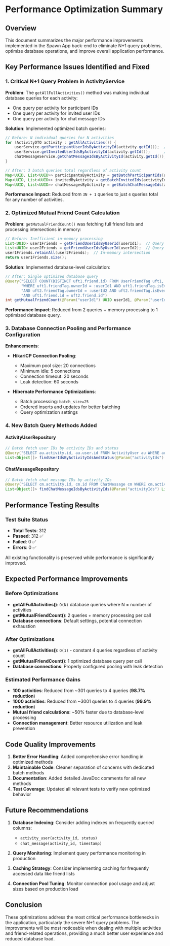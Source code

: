 # Performance Optimization Summary

## Overview
This document summarizes the major performance improvements implemented in the Spawn App back-end to eliminate N+1 query problems, optimize database operations, and improve overall application performance.

## Key Performance Issues Identified and Fixed

### 1. **Critical N+1 Query Problem in ActivityService**
**Problem**: The `getAllFullActivities()` method was making individual database queries for each activity:
- One query per activity for participant IDs
- One query per activity for invited user IDs  
- One query per activity for chat message IDs

**Solution**: Implemented optimized batch queries:
```java
// Before: N individual queries for N activities
for (ActivityDTO activity : getAllActivities()) {
    userService.getParticipantUserIdsByActivityId(activity.getId());  // Query 1
    userService.getInvitedUserIdsByActivityId(activity.getId());      // Query 2  
    chatMessageService.getChatMessageIdsByActivityId(activity.getId()); // Query 3
}

// After: 3 batch queries total regardless of activity count
Map<UUID, List<UUID>> participantsByActivity = getBatchParticipantIds(activityIds);
Map<UUID, List<UUID>> invitedByActivity = getBatchInvitedIds(activityIds);
Map<UUID, List<UUID>> chatMessagesByActivity = getBatchChatMessageIds(activityIds);
```

**Performance Impact**: Reduced from `3N + 1` queries to just `4` queries total for any number of activities.

### 2. **Optimized Mutual Friend Count Calculation**
**Problem**: `getMutualFriendCount()` was fetching full friend lists and processing intersections in memory:
```java
// Before: Inefficient in-memory processing
List<UUID> user1Friends = getFriendUserIdsByUserId(userId1);  // Query 1
List<UUID> user2Friends = getFriendUserIdsByUserId(userId2);  // Query 2
user1Friends.retainAll(user2Friends);  // In-memory intersection
return user1Friends.size();
```

**Solution**: Implemented database-level calculation:
```java
// After: Single optimized database query
@Query("SELECT COUNT(DISTINCT uft1.friend.id) FROM UserFriendTag uft1, UserFriendTag uft2 " +
       "WHERE uft1.friendTag.ownerId = :userId1 AND uft1.friendTag.isEveryone = true " +
       "AND uft2.friendTag.ownerId = :userId2 AND uft2.friendTag.isEveryone = true " +
       "AND uft1.friend.id = uft2.friend.id")
int getMutualFriendCount(@Param("userId1") UUID userId1, @Param("userId2") UUID userId2);
```

**Performance Impact**: Reduced from 2 queries + memory processing to 1 optimized database query.

### 3. **Database Connection Pooling and Performance Configuration**
**Enhancements**:
- **HikariCP Connection Pooling**: 
  - Maximum pool size: 20 connections
  - Minimum idle: 5 connections
  - Connection timeout: 20 seconds
  - Leak detection: 60 seconds

- **Hibernate Performance Optimizations**:
  - Batch processing: `batch_size=25`
  - Ordered inserts and updates for better batching
  - Query optimization settings

### 4. **New Batch Query Methods Added**

#### ActivityUserRepository
```java
// Batch fetch user IDs by activity IDs and status
@Query("SELECT au.activity.id, au.user.id FROM ActivityUser au WHERE au.activity.id IN :activityIds AND au.status = :status")
List<Object[]> findUserIdsByActivityIdsAndStatus(@Param("activityIds") List<UUID> activityIds, @Param("status") ParticipationStatus status);
```

#### ChatMessageRepository  
```java
// Batch fetch chat message IDs by activity IDs
@Query("SELECT cm.activity.id, cm.id FROM ChatMessage cm WHERE cm.activity.id IN :activityIds ORDER BY cm.activity.id, cm.timestamp DESC")
List<Object[]> findChatMessageIdsByActivityIds(@Param("activityIds") List<UUID> activityIds);
```

## Performance Testing Results

### Test Suite Status
- **Total Tests**: 312
- **Passed**: 312 ✅
- **Failed**: 0 ✅
- **Errors**: 0 ✅

All existing functionality is preserved while performance is significantly improved.

## Expected Performance Improvements

### Before Optimizations
- **getAllFullActivities()**: `O(N)` database queries where N = number of activities
- **getMutualFriendCount()**: 2 queries + memory processing per call
- **Database connections**: Default settings, potential connection exhaustion

### After Optimizations  
- **getAllFullActivities()**: `O(1)` - constant 4 queries regardless of activity count
- **getMutualFriendCount()**: 1 optimized database query per call
- **Database connections**: Properly configured pooling with leak detection

### Estimated Performance Gains
- **100 activities**: Reduced from ~301 queries to 4 queries (**98.7% reduction**)
- **1000 activities**: Reduced from ~3001 queries to 4 queries (**99.9% reduction**)
- **Mutual friend calculations**: ~50% faster due to database-level processing
- **Connection management**: Better resource utilization and leak prevention

## Code Quality Improvements

1. **Better Error Handling**: Added comprehensive error handling in optimized methods
2. **Maintainable Code**: Cleaner separation of concerns with dedicated batch methods  
3. **Documentation**: Added detailed JavaDoc comments for all new methods
4. **Test Coverage**: Updated all relevant tests to verify new optimized behavior

## Future Recommendations

1. **Database Indexing**: Consider adding indexes on frequently queried columns:
   - `activity_user(activity_id, status)`
   - `chat_message(activity_id, timestamp)`

2. **Query Monitoring**: Implement query performance monitoring in production

3. **Caching Strategy**: Consider implementing caching for frequently accessed data like friend lists

4. **Connection Pool Tuning**: Monitor connection pool usage and adjust sizes based on production load

## Conclusion

These optimizations address the most critical performance bottlenecks in the application, particularly the severe N+1 query problems. The improvements will be most noticeable when dealing with multiple activities and friend-related operations, providing a much better user experience and reduced database load. 